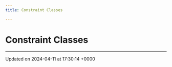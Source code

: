 ```yaml
---
title: Constraint Classes

---
```


# Constraint Classes








-------------------------------

Updated on 2024-04-11 at 17:30:14 +0000